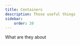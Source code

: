 ```yaml
---
title: Containers
description: Those useful things
sidebar:
    order: 20
---
```


What are they about
